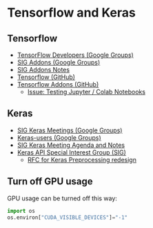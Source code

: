 # Tensorflow and Keras

## Tensorflow
- [TensorFlow Developers (Google Groups)](https://groups.google.com/a/tensorflow.org/forum/#!forum/developers)
- [SIG Addons (Google Groups)](https://groups.google.com/a/tensorflow.org/forum/#!forum/addons)
- [SIG Addons Notes](https://docs.google.com/document/d/1kxg5xIHWLY7EMdOJCdSGgaPu27a9YKpupUz2VTXqTJg/edit#heading=h.7ck4k2782ggg)
- [Tensorflow (GitHub)](https://github.com/tensorflow/tensorflow)
- [Tensorflow Addons (GitHub)](https://github.com/tensorflow/addons)
  - [Issue: Testing Jupyter / Colab Notebooks](https://github.com/tensorflow/addons/issues/485)

## Keras
- [SIG Keras Meetings (Google Groups)](https://groups.google.com/a/tensorflow.org/forum/#!forum/keras-meetings)
- [Keras-users (Google Groups)](https://groups.google.com/forum/#!forum/keras-users)
- [SIG Keras Meeting Agenda and Notes](https://docs.google.com/document/d/1yz2kwWsZ3wx-cObodb84a-LgHuxbTbxo53VI5yFqms8/edit#heading=h.xh0kqonf2i20)
- [Keras API Special Interest Group (SIG)](https://github.com/keras-team/governance)
  - [RFC for Keras Preprocessing redesign](https://github.com/keras-team/governance/pull/6)

## Turn off GPU usage
GPU usage can be turned off this way:

``` python
import os
os.environ["CUDA_VISIBLE_DEVICES"]="-1" 
```
